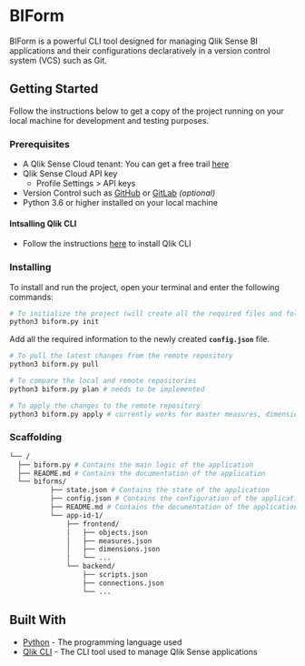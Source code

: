 # BIForm

BIForm is a powerful CLI tool designed for managing Qlik Sense BI applications and their configurations declaratively in a version control system (VCS) such as Git.

## Getting Started

Follow the instructions below to get a copy of the project running on your local machine for development and testing purposes.

### Prerequisites

- A Qlik Sense Cloud tenant: You can get a free trail [here](https://www.qlik.com/us/products/qlik-cloud)
- Qlik Sense Cloud API key
  - Profile Settings > API keys
- Version Control such as [GitHub](https://github.com/) or [GitLab](https://about.gitlab.com/) _(optional)_
- Python 3.6 or higher installed on your local machine

#### Intsalling Qlik CLI

- Follow the instructions [here](https://qlik.dev/toolkits/qlik-cli/install-qlik-cli) to install Qlik CLI

### Installing

To install and run the project, open your terminal and enter the following commands:

```bash
# To initialize the project (will create all the required files and folders)
python3 biform.py init
```

Add all the required information to the newly created **`config.json`** file.

```bash
# To pull the latest changes from the remote repository
python3 biform.py pull
```

```bash
# To compare the local and remote repositories
python3 biform.py plan # needs to be implemented
```

```bash
# To apply the changes to the remote repository
python3 biform.py apply # currently works for master measures, dimensions, variables, and the script
```

### Scaffolding

```bash
└── /
  ├── biform.py # Contains the main logic of the application
  ├── README.md # Contains the documentation of the application
  └── biforms/
          ├── state.json # Contains the state of the application
          ├── config.json # Contains the configuration of the application (e.g. Qlik Sense Cloud API key and tenant)
          ├── README.md # Contains the documentation of the application
          └── app-id-1/
              ├── frontend/
              │   ├── objects.json
              │   ├── measures.json
              │   ├── dimensions.json
              │   └── ...
              └── backend/
                  ├── scripts.json
                  ├── connections.json
                  └── ...
```

## Built With

- [Python](https://www.python.org/) - The programming language used
- [Qlik CLI](https://qlik.dev/toolkits/qlik-cli/) - The CLI tool used to manage Qlik Sense applications
